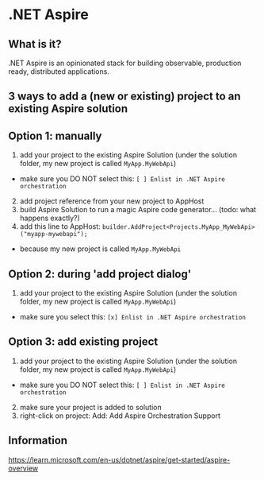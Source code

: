 # .NET Aspire

## What is it?

.NET Aspire is an opinionated stack for building observable, production ready, distributed applications.​

## 3 ways to add a (new or existing) project to an existing Aspire solution

## Option 1: manually

1. add your project to the existing Aspire Solution (under the solution folder, my new project is called `MyApp.MyWebApi`)
  - make sure you DO NOT select this: `[ ] Enlist in .NET Aspire orchestration`
2. add project reference from your new project to AppHost
3. build Aspire Solution to run a magic Aspire code generator... (todo: what happens exactly?)
4. add this line to AppHost: `builder.AddProject<Projects.MyApp_MyWebApi>("myapp-mywebapi");`
  - because my new project is called `MyApp.MyWebApi`

## Option 2: during 'add project dialog'

1. add your project to the existing Aspire Solution (under the solution folder, my new project is called `MyApp.MyWebApi`)
  - make sure you select this: `[x] Enlist in .NET Aspire orchestration`

## Option 3: add existing project

1. add your project to the existing Aspire Solution (under the solution folder, my new project is called `MyApp.MyWebApi`)
  - make sure you DO NOT select this: `[ ] Enlist in .NET Aspire orchestration`
2. make sure your project is added to solution
3. right-click on project: Add: Add Aspire Orchestration Support

## Information

<https://learn.microsoft.com/en-us/dotnet/aspire/get-started/aspire-overview>
